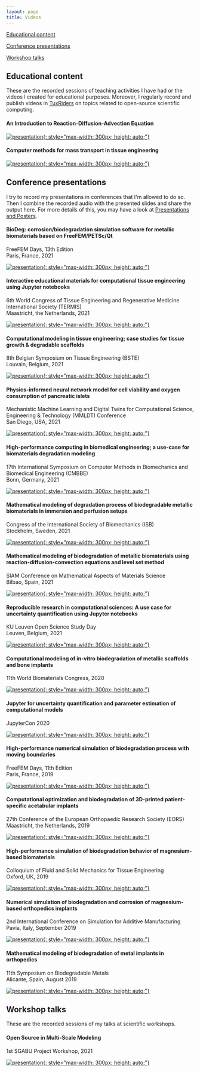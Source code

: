 ```yaml
---
layout: page
title: Videos
---
```


[Educational content](#educational)

[Conference presentations](#conferences)

[Workshop talks](#workshops)

## <a name="educational"></a> Educational content

These are the recorded sessions of teaching activities I have had or the videos I created for educational purposes. Moreover, I regularly record and publish videos in [TuxRiders](https://www.youtube.com/channel/UC7tFIxB0O2Uhf9afEi_DISw) on topics related to open-source scientific computing.

#### An Introduction to Reaction-Diffusion-Advection Equation

[![presentation](http://img.youtube.com/vi/YiIT3p507S0/0.jpg){: style="max-width: 300px; height: auto;"}](https://www.youtube.com/watch?v=YiIT3p507S0)

#### Computer methods for mass transport in tissue engineering

[![presentation](http://img.youtube.com/vi/sm9GozNz3_w/0.jpg){: style="max-width: 300px; height: auto;"}](https://www.youtube.com/watch?v=sm9GozNz3_w)

## <a name="conferences"></a> Conference presentations

I try to record my presentations in conferences that I'm allowed to do so. Then I combine the recorded audio with the presented slides and share the output here. For more details of this, you may have a look at [Presentations and Posters](/presentations).

#### BioDeg: corrosion/biodegradation simulation software for metallic biomaterials based on FreeFEM/PETSc/Qt

FreeFEM Days, 13th Edition\
Paris, France, 2021

[![presentation](http://img.youtube.com/vi/SmLqsaEpwTM/0.jpg){: style="max-width: 300px; height: auto;"}](https://www.youtube.com/watch?v=SmLqsaEpwTM)

#### Interactive educational materials for computational tissue engineering using Jupyter notebooks

6th World Congress of Tissue Engineering and Regenerative Medicine International Society (TERMIS)\
Maastricht, the Netherlands, 2021

[![presentation](http://img.youtube.com/vi/iUtNgQ62tiw/0.jpg){: style="max-width: 300px; height: auto;"}](https://www.youtube.com/watch?v=iUtNgQ62tiw)

#### Computational modeling in tissue engineering; case studies for tissue growth & degradable scaffolds

8th Belgian Symposium on Tissue Engineering (BSTE)\
Louvain, Belgium, 2021

[![presentation](http://img.youtube.com/vi/kw_hmYoaH5w/0.jpg){: style="max-width: 300px; height: auto;"}](https://www.youtube.com/watch?v=kw_hmYoaH5w)

#### Physics-informed neural network model for cell viability and oxygen consumption of pancreatic islets

Mechanistic Machine Learning and Digital Twins for Computational Science, Engineering & Technology (MMLDT) Conference\
San Diego, USA, 2021

[![presentation](http://img.youtube.com/vi/kDpAta0Ic4I/0.jpg){: style="max-width: 300px; height: auto;"}](https://www.youtube.com/watch?v=kDpAta0Ic4I)

#### High-performance computing in biomedical engineering; a use-case for biomaterials degradation modeling

17th International Symposium on Computer Methods in Biomechanics and Biomedical Engineering (CMBBE)\
Bonn, Germany, 2021

[![presentation](http://img.youtube.com/vi/MkWRu3aq5Y8/0.jpg){: style="max-width: 300px; height: auto;"}](https://www.youtube.com/watch?v=MkWRu3aq5Y8)

#### Mathematical modeling of degradation process of biodegradable metallic biomaterials in immersion and perfusion setups

Congress of the International Society of Biomechanics (ISB)\
Stockholm, Sweden, 2021

[![presentation](http://img.youtube.com/vi/DxW2LUvjUII/0.jpg){: style="max-width: 300px; height: auto;"}](https://www.youtube.com/watch?v=DxW2LUvjUII)

#### Mathematical modeling of biodegradation of metallic biomaterials using reaction-diffusion-convection equations and level set method

SIAM Conference on Mathematical Aspects of Materials Science\
Bilbao, Spain, 2021

[![presentation](http://img.youtube.com/vi/N7YqJy4EmI8/0.jpg){: style="max-width: 300px; height: auto;"}](https://www.youtube.com/watch?v=N7YqJy4EmI8)

#### Reproducible research in computational sciences: A use case for uncertainty quantification using Jupyter notebooks

KU Leuven Open Science Study Day\
Leuven, Belgium, 2021

[![presentation](http://img.youtube.com/vi/1Fx4gfMeL6E/0.jpg){: style="max-width: 300px; height: auto;"}](https://www.youtube.com/watch?v=1Fx4gfMeL6E)

#### Computational modeling of in-vitro biodegradation of metallic scaffolds and bone implants

11th World Biomaterials Congress, 2020

[![presentation](http://img.youtube.com/vi/KVzBosw_lfA/0.jpg){: style="max-width: 300px; height: auto;"}](https://www.youtube.com/watch?v=KVzBosw_lfA)

#### Jupyter for uncertainty quantification and parameter estimation of computational models

JupyterCon 2020

[![presentation](http://img.youtube.com/vi/LGOBPWnhz04/0.jpg){: style="max-width: 300px; height: auto;"}](https://www.youtube.com/watch?v=LGOBPWnhz04)

#### High-performance numerical simulation of biodegradation process with moving boundaries

FreeFEM Days, 11th Edition\
Paris, France, 2019

[![presentation](http://img.youtube.com/vi/Gar8C71sx9Y/0.jpg){: style="max-width: 300px; height: auto;"}](http://www.youtube.com/watch?v=Gar8C71sx9Y)

#### Computational optimization and biodegradation of 3D-printed patient-specific acetabular implants

27th Conference of the European Orthopaedic Research Society (EORS)\
Maastricht, the Netherlands, 2019

[![presentation](http://img.youtube.com/vi/RK6_a5IH9fg/0.jpg){: style="max-width: 300px; height: auto;"}](http://www.youtube.com/watch?v=RK6_a5IH9fg)

#### High-performance simulation of biodegradation behavior of magnesium-based biomaterials

Colloquium of Fluid and Solid Mechanics for Tissue Engineering\
Oxford, UK, 2019

[![presentation](http://img.youtube.com/vi/fIsgVjEcVPo/0.jpg){: style="max-width: 300px; height: auto;"}](http://www.youtube.com/watch?v=fIsgVjEcVPo)

#### Numerical simulation of biodegradation and corrosion of magnesium-based orthopedics implants

2nd International Conference on Simulation for Additive Manufacturing\
Pavia, Italy, September 2019

[![presentation](http://img.youtube.com/vi/yiwIKUacdtE/0.jpg){: style="max-width: 300px; height: auto;"}](http://www.youtube.com/watch?v=yiwIKUacdtE)

#### Mathematical modeling of biodegradation of metal implants in orthopedics

11th Symposium on Biodegradable Metals\
Alicante, Spain, August 2019

[![presentation](http://img.youtube.com/vi/C9mPcr5sbbY/0.jpg){: style="max-width: 300px; height: auto;"}](http://www.youtube.com/watch?v=C9mPcr5sbbY)


## <a name="workshops"></a> Workshop talks

These are the recorded sessions of my talks at scientific workshops.

#### Open Source in Multi-Scale Modeling

1st SGABU Project Workshop, 2021

[![presentation](http://img.youtube.com/vi/3nIExqK49n4/0.jpg){: style="max-width: 300px; height: auto;"}](https://www.youtube.com/watch?v=3nIExqK49n4)
